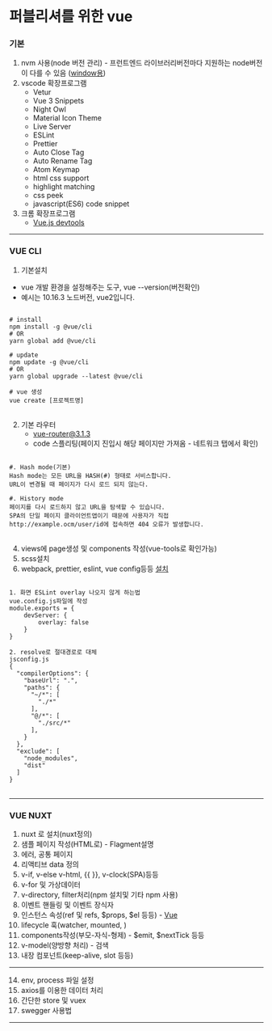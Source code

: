 # 퍼블리셔를 위한 vue

### 기본
1. nvm 사용(node 버전 관리) - 프런트엔드 라이브러리버전마다 지원하는 node버전이 다를 수 있음 
    ([window용](https://velog.io/@ejchaid/%EC%9C%88%EB%8F%84%EC%9A%B0%EC%97%90%EC%84%9C-nvm-%EC%84%A4%EC%B9%98))
2. vscode 확장프로그램
    - Vetur
    - Vue 3 Snippets
    - Night Owl
    - Material Icon Theme
    - Live Server
    - ESLint
    - Prettier
    - Auto Close Tag
    - Auto Rename Tag
    - Atom Keymap
    - html css support
    - highlight matching
    - css peek
    - javascript(ES6) code snippet
3. 크롬 확장프로그램
    - [Vue.js devtools](https://chrome.google.com/webstore/detail/vuejs-devtools/nhdogjmejiglipccpnnnanhbledajbpd)
<hr/>

### VUE CLI
1. 기본설치
- vue 개발 환경을 설정해주는 도구, vue --version(버전확인)
- 예시는 10.16.3 노드버전, vue2입니다.
<pre>
<code>
# install
npm install -g @vue/cli
# OR
yarn global add @vue/cli

# update
npm update -g @vue/cli
# OR
yarn global upgrade --latest @vue/cli

# vue 생성
vue create [프로젝트명]
</code>
</pre>
2. 기본 라우터
    - vue-router@3.1.3
    - code 스플리팅(페이지 진입시 해당 페이지만 가져옴 - 네트워크 탭에서 확인)
<pre>
<code>
#. Hash mode(기본)
Hash mode는 모든 URL을 HASH(#) 형태로 서비스합니다. 
URL이 변경될 때 페이지가 다시 로드 되지 않는다.

#. History mode
페이지를 다시 로드하지 않고 URL을 탐색할 수 있습니다.
SPA의 단일 페이지 클라이언트앱이기 때문에 사용자가 직접 http://example.ocm/user/id에 접속하면 404 오류가 발생합니다.
</code>
</pre>
4. views에 page생성 및 components 작성(vue-tools로 확인가능)
5. scss설치
6. webpack, prettier, eslint, vue config등등
[설치](https://joshua1988.github.io/web-development/vuejs/boost-productivity/)
<pre>
<code>
1. 화면 ESLint overlay 나오지 않게 하는법
vue.config.js파일에 작성
module.exports = {
    devServer: {
        overlay: false
    }
}

2. resolve로 절대경로로 대체
jsconfig.js
{
  "compilerOptions": {
    "baseUrl": ".",
    "paths": {
      "~/*": [
        "./*"
      ],
      "@/*": [
        "./src/*"
      ],
    }
  },
  "exclude": [
    "node_modules",
    "dist"
  ]
}
</code>
</pre>
<hr/>

### VUE NUXT
1. nuxt 로 설치(nuxt정의)
2. 샘플 페이지 작성(HTML로) - Flagment설명
3. 에러, 공통 페이지
4. 리액티브 data 정의
5. v-if, v-else v-html, {{ }}, v-clock(SPA)등등
6. v-for 및 가상데이터
7. v-directory, filter처리(npm 설치및 기타 npm 사용)
8. 이벤트 핸들링 및 이벤트 장식자
9. 인스턴스 속성(ref 및 refs, $props, $el 등등) - 
    [Vue](https://v3.ko.vuejs.org/api/instance-properties.html)
10. lifecycle 훅(watcher, mounted, )
11. components작성(부모-자식-형제) - $emit, $nextTick 등등
12. v-model(양방향 처리) - 검색
13. 내장 컴포넌트(keep-alive, slot 등등)
<hr/>

14. env, process 파일 설정
15. axios를 이용한 데이터 처리
16. 간단한 store 및 vuex
17. swegger 사용법

<hr/>

